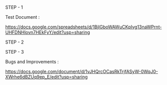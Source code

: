STEP - 1

Test Document : 

https://docs.google.com/spreadsheets/d/1BjlGboWAWuCKpIvg13naWPrnt-UHFDNHlovn7HEkFyY/edit?usp=sharing

STEP - 2 




STEP - 3 

Bugs and Improvements :

https://docs.google.com/document/d/1vJHQrcOCasRkTrjfASyW-0WqJ0-XWrhe6dBZUq9ep_E/edit?usp=sharing
